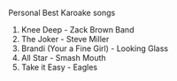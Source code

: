 Personal Best Karoake songs

1. Knee Deep - Zack Brown Band
2. The Joker - Steve Miller
3. Brandi (Your a Fine Girl) - Looking Glass
4. All Star - Smash Mouth
5. Take it Easy - Eagles